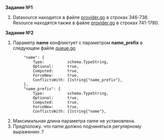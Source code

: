 **Задание №1**    
1. Datasource находится в файле [provider.go](https://github.com/hashicorp/terraform-provider-aws/blob/main/internal/provider/provider.go#L346-L738) в строках 346-738.   
Resource находятся также в  файле [provider.go](https://github.com/hashicorp/terraform-provider-aws/blob/main/internal/provider/provider.go#L741-L1780) в строках 741-1780.   
   
**Задание №2**    
1. Параметр **name** конфликтует с параметром **name_prefix** в следующем файле [queue.go](https://github.com/hashicorp/terraform-provider-aws/blob/main/internal/service/sqs/queue.go#L82-L94)
```
		"name": {
			Type:          schema.TypeString,
			Optional:      true,
			Computed:      true,
			ForceNew:      true,
			ConflictsWith: []string{"name_prefix"},
		},
		"name_prefix": {
			Type:          schema.TypeString,
			Optional:      true,
			Computed:      true,
			ForceNew:      true,
			ConflictsWith: []string{"name"},
  ```   
      
      
2. Максимальная длина параметра name не установлена.
3. Предположу. что name должно подчиняться регулярному выражению .?
